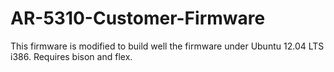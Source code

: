 # AR-5310-Customer-Firmware
This firmware is modified to build well the firmware under Ubuntu 12.04 LTS i386.
Requires bison and flex.
